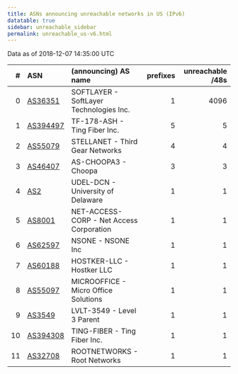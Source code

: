 ```yaml
---
title: ASNs announcing unreachable networks in US (IPv6)
datatable: true
sidebar: unreachable_sidebar
permalink: unreachable_us-v6.html
---
```


Data as of 2018-12-07 14:35:00 UTC


<div class="datatable-begin"></div>

|   # | ASN                                      | (announcing) AS name                     |   prefixes |   unreachable /48s |
|----:|:-----------------------------------------|:-----------------------------------------|-----------:|-------------------:|
|   0 | [AS36351](unreachable_AS36351-v6.html)   | SOFTLAYER - SoftLayer Technologies Inc.  |          1 |               4096 |
|   1 | [AS394497](unreachable_AS394497-v6.html) | TF-178-ASH - Ting Fiber Inc.             |          5 |                  5 |
|   2 | [AS55079](unreachable_AS55079-v6.html)   | STELLANET - Third Gear Networks          |          4 |                  4 |
|   3 | [AS46407](unreachable_AS46407-v6.html)   | AS-CHOOPA3 - Choopa                      |          3 |                  3 |
|   4 | [AS2](unreachable_AS2-v6.html)           | UDEL-DCN - University of Delaware        |          1 |                  1 |
|   5 | [AS8001](unreachable_AS8001-v6.html)     | NET-ACCESS-CORP - Net Access Corporation |          1 |                  1 |
|   6 | [AS62597](unreachable_AS62597-v6.html)   | NSONE - NSONE Inc                        |          1 |                  1 |
|   7 | [AS60188](unreachable_AS60188-v6.html)   | HOSTKER-LLC - Hostker LLC                |          1 |                  1 |
|   8 | [AS55097](unreachable_AS55097-v6.html)   | MICROOFFICE - Micro Office Solutions     |          1 |                  1 |
|   9 | [AS3549](unreachable_AS3549-v6.html)     | LVLT-3549 - Level 3 Parent               |          1 |                  1 |
|  10 | [AS394308](unreachable_AS394308-v6.html) | TING-FIBER - Ting Fiber Inc.             |          1 |                  1 |
|  11 | [AS32708](unreachable_AS32708-v6.html)   | ROOTNETWORKS - Root Networks             |          1 |                  1 |

<div class="datatable-end"></div>